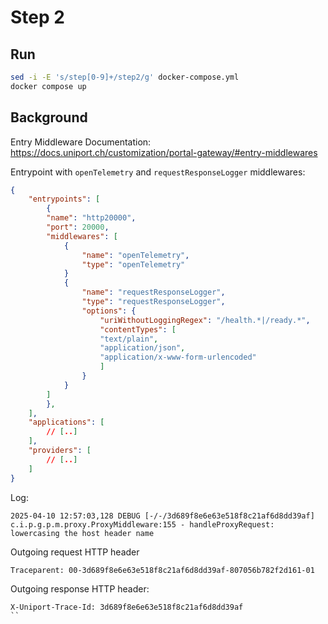 # Step 2

## Run

```bash
sed -i -E 's/step[0-9]+/step2/g' docker-compose.yml
docker compose up
```

## Background

Entry Middleware Documentation: <https://docs.uniport.ch/customization/portal-gateway/#entry-middlewares>

Entrypoint with `openTelemetry` and `requestResponseLogger` middlewares:

```json
{
    "entrypoints": [
        {
        "name": "http20000",
        "port": 20000,
        "middlewares": [
            {
                "name": "openTelemetry",
                "type": "openTelemetry"
            }
            {
                "name": "requestResponseLogger",
                "type": "requestResponseLogger",
                "options": {
                    "uriWithoutLoggingRegex": "/health.*|/ready.*",
                    "contentTypes": [
                    "text/plain",
                    "application/json",
                    "application/x-www-form-urlencoded"
                    ]
                }
            }
        ]
        },
    ],
    "applications": [
        // [..]
    ],
    "providers": [
        // [..]
    ]
}
```

Log:

```text
2025-04-10 12:57:03,128 DEBUG [-/-/3d689f8e6e63e518f8c21af6d8dd39af] c.i.p.g.p.m.proxy.ProxyMiddleware:155 - handleProxyRequest: lowercasing the host header name
```

Outgoing request HTTP header

```text
Traceparent: 00-3d689f8e6e63e518f8c21af6d8dd39af-807056b782f2d161-01
```

Outgoing response HTTP header:

```text
X-Uniport-Trace-Id: 3d689f8e6e63e518f8c21af6d8dd39af
``
